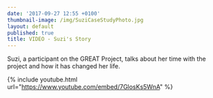 ```yaml
---
date: '2017-09-27 12:55 +0100'
thumbnail-image: /img/SuziCaseStudyPhoto.jpg
layout: default
published: true
title: VIDEO - Suzi's Story
---
```


Suzi, a participant on the GREAT Project, talks about her time with the project and how it has changed her life.


{% include youtube.html url="https://www.youtube.com/embed/7GlosKs5WnA" %}


